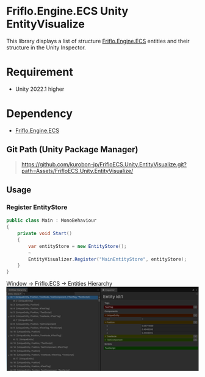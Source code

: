 # Friflo.Engine.ECS Unity EntityVisualize
This library displays a list of structure [Friflo.Engine.ECS](https://github.com/friflo/Friflo.Engine.ECS) entities and their structure in the Unity Inspector.

# Requirement
- Unity 2022.1 higher

# Dependency
- [Friflo.Engine.ECS](https://www.nuget.org/packages/Friflo.Engine.ECS/)

## Git Path (Unity Package Manager)
> https://github.com/kurobon-jp/FrifloECS.Unity.EntityVisualize.git?path=Assets/FrifloECS.Unity.EntityVisualize/

## Usage 

### Register EntityStore
```csharp
public class Main : MonoBehaviour
{
    private void Start()
    {
        var entityStore = new EntityStore();
        ~
        EntityVisualizer.Register("MainEntityStore", entityStore);
    }
}
```

Window -> Friflo.ECS -> Entities Hierarchy<br>
<img width="800" src="./image.png">
